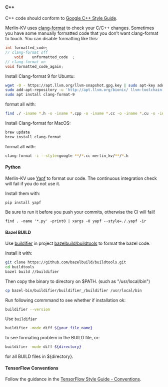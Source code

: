 #### C++
C++ code should conform to [Google C++ Style Guide](https://google.github.io/styleguide/cppguide.html).

Merlin-KV uses [clang-format](https://clang.llvm.org/docs/ClangFormat.html)
to check your C/C++ changes. Sometimes you have some manually formatted
code that you don’t want clang-format to touch.
You can disable formatting like this:

```cpp
int formatted_code;
// clang-format off
    void    unformatted_code  ;
// clang-format on
void formatted_code_again;
```

Install Clang-format 9 for Ubuntu:

```bash
wget -O - https://apt.llvm.org/llvm-snapshot.gpg.key | sudo apt-key add - 
sudo add-apt-repository -u 'http://apt.llvm.org/bionic/ llvm-toolchain-bionic-9 main'
sudo apt install clang-format-9
```

format all with:
```bash
find ./ -iname *.h -o -iname *.cpp -o -iname *.cc -o -iname *.cu -o -iname *.cuh | xargs clang-format-9 -i --style=google
```

Install Clang-format for MacOS:
```bash
brew update
brew install clang-format
```

format all with:
```bash
clang-format -i --style=google **/*.cc merlin_kv/**/*.h
```

#### Python
Merlin-KV use [Yapf](https://github.com/google/yapf) to format our code.
The continuous integration check will fail if you do not use it.

Install them with:
```
pip install yapf
```

Be sure to run it before you push your commits, otherwise the CI will fail!

```
find . -name '*.py' -print0 | xargs -0 yapf --style=./.yapf -ir
```

#### Bazel BUILD
Use [buildifier](https://github.com/bazelbuild/buildtools/blob/master/buildifier/README.md) in project [bazelbuild/buildtools](https://github.com/bazelbuild/buildtools) to format the bazel code.

Install it with:
```bash
git clone https://github.com/bazelbuild/buildtools.git
cd buildtools
bazel build //buildifier
```
Then copy the binary to directory on $PATH. (such as "/usr/local/bin")
```bash
cp bazel-bin/buildifier/buildifier_/buildifier /usr/local/bin
```

Run following commmand to see whether if installation ok:
```bash
buildifier --version
```

Use `buildifier`
```bash
buildifier -mode diff ${your_file_name}
```
to see formating problem in the BUILD file, or:
```bash
buildifier -mode diff ${directory}
```
for all BUILD files in ${directory}.

#### TensorFlow Conventions

Follow the guidance in the [TensorFlow Style Guide - Conventions](https://www.tensorflow.org/community/contribute/code_style#tensorflow_conventions_and_special_uses).
